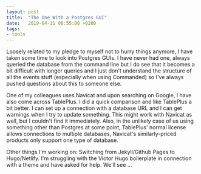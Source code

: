 ```yaml
---
layout: post
title:  "The One With a Postgres GUI"
date:   2019-04-11 08:55:00 +0200
tags: 
- tools
---
```


Loosely related to my pledge to myself not to hurry things anymore, I have taken some time to look into Postgres GUIs. I have never had one, always queried the database from the command line but I do see that it becomes a bit difficult with longer queries and I just don't understand the structure of all the events stuff (especially when using Commanded) so I've always pushed questions about this to someone else.

One of my colleagues uses Navicat and upon searching on Google, I have also come across TablePlus. I did a quick comparison and like TablePlus a bit better. I can set up a connection with a database URL and I can get warnings when I try to update something. This might work with Navicat as well, but I couldn't find it immediately. Also, in the unlikely case of us using something other than Postgres at some point, TablePlus' normal license allows connections to multiple databases, Navicat's similarly-priced products only support one type of database.

Other things I'm working on: Switching from Jekyll/Github Pages to Hugo/Netlify. I'm struggling with the Victor Hugo boilerplate in connection with a theme and have asked for help. We'll see ...
